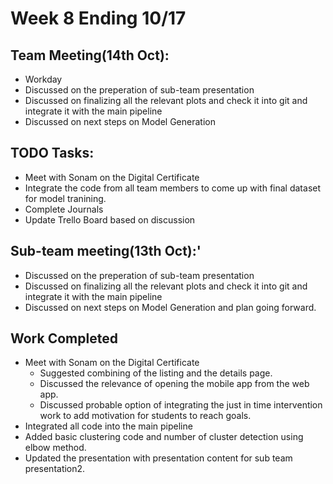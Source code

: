 # Week 8 Ending 10/17

## Team Meeting(14th Oct):
  - Workday
  - Discussed on the preperation of sub-team presentation
  - Discussed on finalizing all the relevant plots and check it into git and integrate it with the main pipeline
  - Discussed on next steps on Model Generation

## TODO Tasks:
  - Meet with Sonam on the Digital Certificate
  - Integrate the code from all team members to come up with final dataset for model tranining.
  - Complete Journals
  - Update Trello Board based on discussion
  
## Sub-team meeting(13th Oct):'
  - Discussed on the preperation of sub-team presentation
  - Discussed on finalizing all the relevant plots and check it into git and integrate it with the main pipeline
  - Discussed on next steps on Model Generation and plan going forward.

## Work Completed
  - Meet with Sonam on the Digital Certificate
  	- Suggested combining of the listing and the details page.
	- Discussed the relevance of opening the mobile app from the web app.
	- Discussed probable option of integrating the just in time intervention work to add motivation for students to reach goals.
  - Integrated all code into the main pipeline
  - Added basic clustering code and number of cluster detection using elbow method.
  - Updated the presentation with presentation content for sub team presentation2.